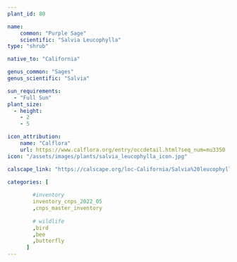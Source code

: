 ```yaml
---
plant_id: 80

name: 
    common: "Purple Sage" 
    scientific: "Salvia Leucophylla"
type: "shrub"

native_to: "California"

genus_common: "Sages" 
genus_scientific: "Salvia"

sun_requirements:
  - "Full Sun"
plant_size:
  - height: 
    - 2
    - 5

icon_attribution: 
    name: "Calflora"
    url: https://www.calflora.org/entry/occdetail.html?seq_num=mu3350 
icon: "/assets/images/plants/salvia_leucophylla_icon.jpg" 

calscape_link: "https://calscape.org/loc-California/Salvia%20leucophylla(%20)"

categories: [
        
        #inventory 
        inventory_cnps_2022_05
        ,cnps_master_inventory
        
        # wildlife
        ,bird
        ,bee
        ,butterfly
      ]
---
```


